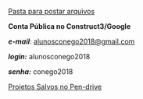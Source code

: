 [Pasta para postar arquivos](https://drive.google.com/open?id=1OYSRBCsGyw328AGGVPg9-KmMd4Kg2FtK )



**Conta Pública no Construct3/Google**

***e-mail***: [alunosconego2018@gmail.com](mailto:alunosconego2018@gmail.com) 

***login:*** alunosconego2018

***senha:*** conego2018 





[Projetos Salvos no Pen-drive](https://github.com/ALREstevam/ALREstevam.github.io/tree/master/projeto-jovem-programador/aula5)
